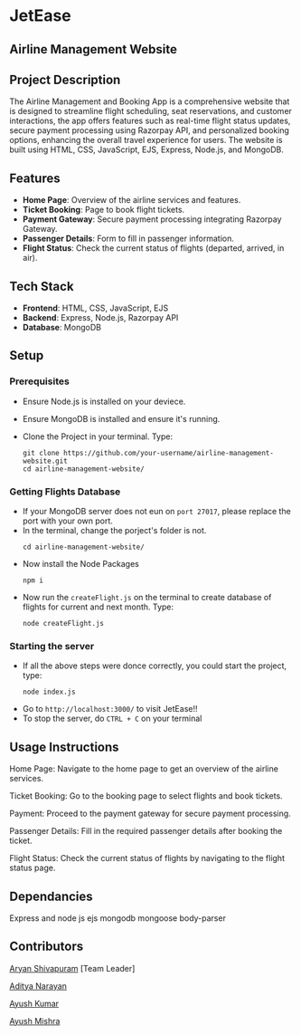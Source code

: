 # JetEase
## Airline Management Website

## Project Description
The Airline Management and Booking App is a comprehensive website that is designed to streamline flight scheduling, seat reservations, and customer interactions, the app offers features such as real-time flight status updates, secure payment processing using Razorpay API, and personalized booking options, enhancing the overall travel experience for users. The website is built using HTML, CSS, JavaScript, EJS, Express, Node.js, and MongoDB.

## Features
- **Home Page**: Overview of the airline services and features.
- **Ticket Booking**: Page to book flight tickets.
- **Payment Gateway**: Secure payment processing  integrating Razorpay Gateway.
- **Passenger Details**: Form to fill in passenger information.
- **Flight Status**: Check the current status of flights (departed, arrived, in air).

## Tech Stack

- **Frontend**: HTML, CSS, JavaScript, EJS
- **Backend**: Express, Node.js, Razorpay API
- **Database**: MongoDB

## Setup

### Prerequisites

- Ensure Node.js is installed on your deviece.
- Ensure MongoDB is installed and ensure it's running.
- Clone the Project in your terminal. Type:
  
  ```
  git clone https://github.com/your-username/airline-management-website.git
  cd airline-management-website/
  ```
  
### Getting Flights Database

- If your MongoDB server does not eun on `port 27017`, please replace the port with your own port.
- In the terminal, change the porject's folder is not.
  ```
  cd airline-management-website/
  ```
- Now install the Node Packages
  ```
  npm i
  ```
- Now run the `createFlight.js` on the terminal to create database of flights for current and next month. Type:
  ```
  node createFlight.js
  ```
### Starting the server

- If all the above steps were donce correctly, you could start the project, type:
  ```
  node index.js
  ```
- Go to `http://localhost:3000/` to visit JetEase!!
- To stop the server, do `CTRL + C` on your terminal

## Usage Instructions

Home Page: Navigate to the home page to get an overview of the airline services.

Ticket Booking: Go to the booking page to select flights and book tickets.

Payment: Proceed to the payment gateway for secure payment processing.

Passenger Details: Fill in the required passenger details after booking the ticket.

Flight Status: Check the current status of flights by navigating to the flight status page.

## Dependancies

Express and node js
ejs
mongodb
mongoose
body-parser

## Contributors
[Aryan Shivapuram](https://www.linkedin.com/in/aryan-shivapuram-341638257/)  [Team Leader] 

[Aditya Narayan](https://www.linkedin.com/in/aditya-narayan-a02493256/)

[Ayush Kumar](https://www.linkedin.com/in/ayush-kumar-235344254/)

[Ayush Mishra](https://www.linkedin.com/in/urayush-mishra/)


